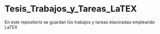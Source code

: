 # Tesis_Trabajos_y_Tareas_LaTEX

 En este repositorio se guardan los trabajos y tareas elavoradas empleando LaTEX
